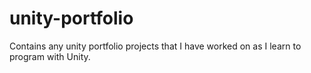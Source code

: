 # unity-portfolio
Contains any unity portfolio projects that I have worked on as I learn to program with Unity.
